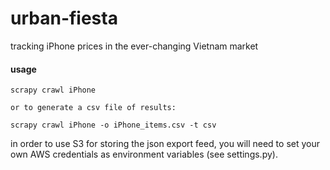 # urban-fiesta
tracking iPhone prices in the ever-changing Vietnam market

#### usage

```
scrapy crawl iPhone

or to generate a csv file of results:

scrapy crawl iPhone -o iPhone_items.csv -t csv

```



in order to use S3 for storing the json export feed, you will need to set your own AWS credentials as environment variables (see settings.py).
